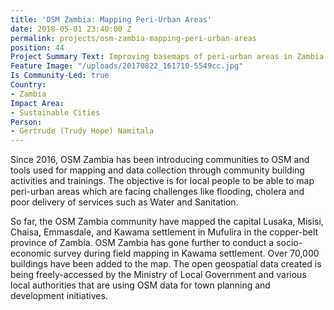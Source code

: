 ```yaml
---
title: 'OSM Zambia: Mapping Peri-Urban Areas'
date: 2018-05-01 23:40:00 Z
permalink: projects/osm-zambia-mapping-peri-urban-areas
position: 44
Project Summary Text: Improving basemaps of peri-urban areas in Zambia
Feature Image: "/uploads/20170822_161710-5549cc.jpg"
Is Community-Led: true
Country:
- Zambia
Impact Area:
- Sustainable Cities
Person:
- Gertrude (Trudy Hope) Namitala
---
```


Since 2016, OSM Zambia has been introducing communities to OSM and tools used for mapping and data collection through community building activities and trainings. The objective is for local people to be able to map peri-urban areas which are facing challenges like flooding, cholera and poor delivery of services such as Water and Sanitation. 

So far, the OSM Zambia community have mapped the capital Lusaka, Misisi, Chaisa, Emmasdale, and Kawama settlement in Mufulira in the copper-belt province of Zambia. OSM Zambia has gone further to conduct a socio-economic survey during field mapping in Kawama settlement. Over 70,000 buildings have been added to the map. The open geospatial data created is being freely-accessed by the Ministry of Local Government and various local authorities that are using OSM data for town planning and development initiatives. 